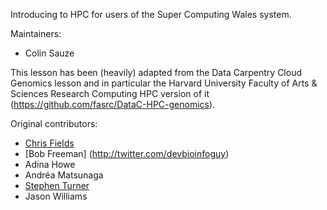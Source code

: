 Introducing to HPC for users of the Super Computing Wales system. 

Maintainers:
 * Colin Sauze

This lesson has been (heavily) adapted from the Data Carpentry Cloud Genomics lesson and in particular the Harvard University Faculty of Arts & Sciences Research Computing HPC version of it (https://github.com/fasrc/DataC-HPC-genomics). 

Original contributors:
* [Chris Fields](http://www.bioperl.org/wiki/User:Cjfields)
* [Bob Freeman] (http://twitter.com/devbioinfoguy)
* Adina Howe
* Andréa Matsunaga
* [Stephen Turner](https://twitter.com/genetics_blog)
* Jason Williams
